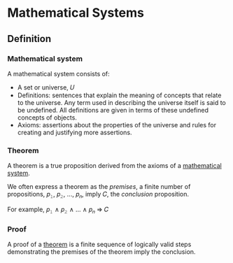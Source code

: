 # Mathematical Systems

## Definition

### Mathematical system

A mathematical system consists of:
- A set or universe, &#x1D448;
- Definitions: sentences that explain the meaning of concepts that relate to the universe. Any term used in describing the universe itself is said to be undefined. All definitions are given in terms of these undefined concepts of objects.
- Axioms: assertions about the properties of the universe and rules for creating and justifying more assertions.

### Theorem

A theorem is a true proposition derived from the axioms of a [mathematical system](#mathematical-system).

We often express a theorem as the *premises*, a finite number of propositions, &#x1D45D;<sub>&#x1D7F7;</sub>, &#x1D45D;<sub>&#x1D7F8;</sub>, ..., &#x1D45D;<sub>&#x1D45B;</sub>, imply &#x1D436;, the *conclusion* proposition.

For example, &#x1D45D;<sub>&#x1D7F7;</sub> &#x2227; &#x1D45D;<sub>&#x1D7F8;</sub> &#x2227; ... &#x2227; &#x1D45D;<sub>&#x1D45B;</sub> &#x21D2; &#x1D436;

### Proof

A proof of a [theorem](#theorem) is a finite sequence of logically valid steps demonstrating the premises of the theorem imply the conclusion.